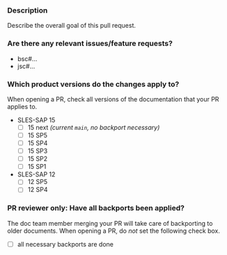 ### Description

Describe the overall goal of this pull request.


### Are there any relevant issues/feature requests?

* bsc#...
* jsc#...


### Which product versions do the changes apply to?

When opening a PR, check all versions of the documentation that your PR applies to.

- SLES-SAP 15
  - [ ] 15 next *(current `main`, no backport necessary)*
  - [ ] 15 SP5
  - [ ] 15 SP4
  - [ ] 15 SP3
  - [ ] 15 SP2
  - [ ] 15 SP1
- SLES-SAP 12
  - [ ] 12 SP5
  - [ ] 12 SP4

### PR reviewer only: Have all backports been applied?

The doc team member merging your PR will take care of backporting to older documents.
When opening a PR, do *not* set the following check box.

- [ ] all necessary backports are done
